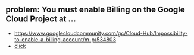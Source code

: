 

## problem: You must enable Billing on the Google Cloud Project at ...

- https://www.googlecloudcommunity.com/gc/Cloud-Hub/Impossibility-to-enable-a-billing-account/m-p/534803
- [click](https://console.cloud.google.com/project/_/billing/enable)